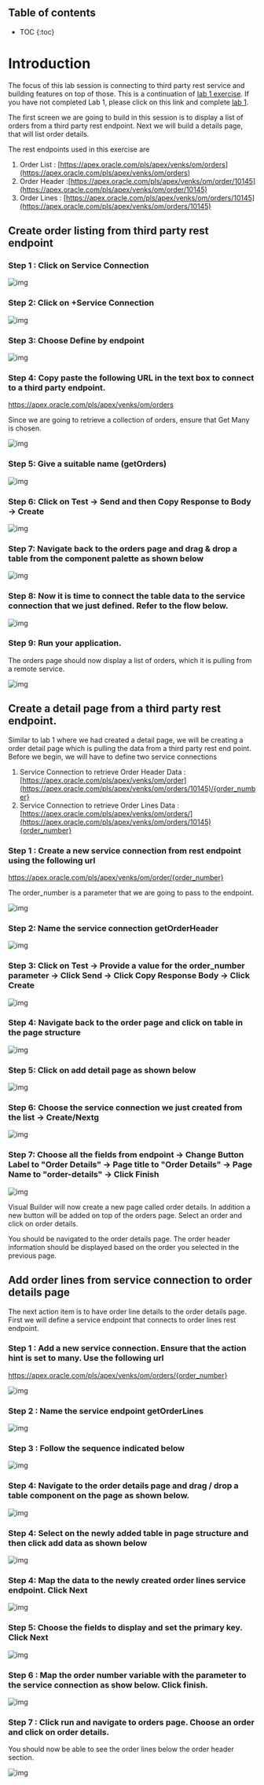 ## Table of contents

* TOC
{:toc}

# Introduction

The focus of this lab session is connecting to third party rest service and building features on top of those. This is a continuation of [lab 1 exercise](lab1). If you have not completed Lab 1, please click on this link and complete [lab 1](lab1).

The first screen we are going to build in this session is to display a list of orders from a third party rest endpoint. Next we will build a details page, that will list order details.

The rest endpoints used in this exercise are

1. Order List : [https://apex.oracle.com/pls/apex/venks/om/orders](https://apex.oracle.com/pls/apex/venks/om/orders)
2. Order Header :[https://apex.oracle.com/pls/apex/venks/om/order/10145](https://apex.oracle.com/pls/apex/venks/om/order/10145)
3. Order Lines : [https://apex.oracle.com/pls/apex/venks/om/orders/10145](https://apex.oracle.com/pls/apex/venks/om/orders/10145)

## Create order listing from third party rest endpoint



### Step 1 : Click on Service Connection

![img](assets/image2019-8-24_21-4-26.png)

### Step 2: Click on +Service Connection

![img](assets/image2019-8-24_21-5-51.png)

### Step 3: Choose Define by endpoint

![img](assets/image2019-8-24_21-6-57.png)

### Step 4: Copy paste the following URL in the text box to connect to a third party endpoint.

https://apex.oracle.com/pls/apex/venks/om/orders

Since we are going to retrieve a collection of orders, ensure that Get Many is chosen.

![img](assets/image2019-8-24_21-8-16.png)

### Step 5: Give a suitable name (getOrders)

![img](assets/image2019-8-24_21-9-45.png)

### Step 6: Click on Test → Send and then Copy Response to Body → Create 

![img](assets/image2019-8-24_21-12-22.png)

### Step 7: Navigate back to the orders page and drag & drop a table from the component palette as shown below

![img](assets/order-table.gif)

### Step 8: Now it is time to connect the table data to the service connection that we just defined. Refer to the flow below.

![img](assets/order-service-connection.gif)

### Step 9: Run your application. 

The orders page should now display a list of orders, which it is pulling from a remote service.

![img](assets/image2019-8-24_21-27-13.png)

## Create a detail page from a third party rest endpoint.

Similar to lab 1 where we had created a detail page, we will be creating a order detail page which is pulling the data from a third party rest end point. Before we begin, we will have to define two service connections

1. Service Connection to retrieve Order Header Data : [https://apex.oracle.com/pls/apex/venks/om/order](https://apex.oracle.com/pls/apex/venks/om/orders/10145)/{order_number}
2. Service Connection to retrieve Order Lines Data : [https://apex.oracle.com/pls/apex/venks/om/orders/](https://apex.oracle.com/pls/apex/venks/om/orders/10145){order_number}

### Step 1 : Create a new service connection from rest endpoint using the following url

https://apex.oracle.com/pls/apex/venks/om/order/{order_number} 

The order_number is a parameter that we are going to pass to the endpoint.

![img](assets/image2019-8-24_22-2-24.png)

### Step 2: Name the service connection getOrderHeader

![img](assets/image2019-8-24_22-4-10.png)

### Step 3: Click on Test → Provide a value for the order_number parameter → Click Send → Click Copy Response Body → Click Create

![img](assets/image2019-8-24_22-5-28.png)

### Step 4: Navigate back to the order page and click on table in the page structure 

![img](assets/image2019-8-24_22-7-49.png)

### Step 5: Click on add detail page as shown below

![img](assets/image2019-8-24_22-9-18.png)

### Step 6: Choose the service connection we just created from the list → Create/Nextg

![img](assets/image2019-8-24_22-10-8.png)

### Step 7: Choose all the fields from endpoint → Change Button Label to "Order Details" → Page title to "Order Details" → Page Name to "order-details" → Click Finish

![img](assets/image2019-8-24_22-12-11.png)

Visual Builder will now create a new page called order details. In addition a new button will be added on top of the orders page. Select an order and click on order details.

You should be navigated to the order details page. The order header information should be displayed based on the order you selected in the previous page. 

## Add order lines from service connection to order details page

The next action item is to have order line details to the order details page. First we will define a service endpoint that connects to order lines rest endpoint.

### Step 1 : Add a new service connection. Ensure that the action hint is set to many. Use the following url

https://apex.oracle.com/pls/apex/venks/om/orders/{order_number}



![img](assets/image2019-8-24_22-25-25.png)

### Step 2 : Name the service endpoint getOrderLines

![img](assets/image2019-8-24_22-27-0.png)

### Step 3 : Follow the sequence indicated below 

![img](assets/image2019-8-24_22-28-24.png)

### Step 4: Navigate to the order details page and drag / drop a table component on the page as shown below.



![img](assets/order-details-lines-drag.gif)

### Step 4: Select on the newly added table in page structure and then click add data as shown below

![img](assets/Order-Lines-SDP-Mapping.gif)

### Step 4: Map the data to the newly created order lines service endpoint. Click Next

![img](assets/image2019-8-24_22-38-1.png)

### Step 5: Choose the fields to display and set the primary key. Click Next

![img](assets/image2019-8-24_22-39-5.png)

### Step 6 : Map the order number variable with the parameter to the service connection as show below. Click finish.

![img](assets/map-order-number.gif)

### Step 7 : Click run and navigate to orders page. Choose an order and click on order details. 

You should now be able to see the order lines below the order header section.

![img](assets/order-details-flow.gif)
